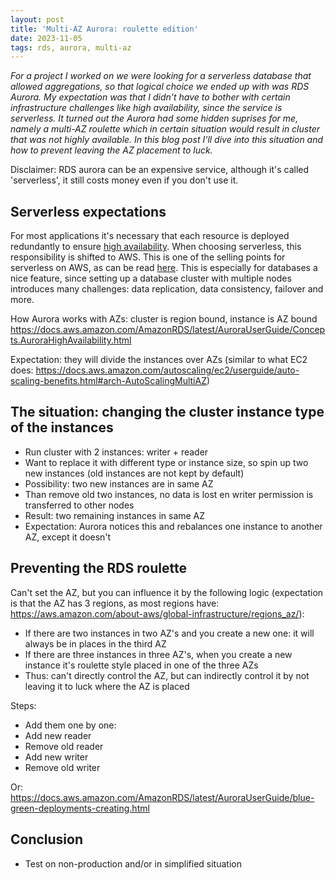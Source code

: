 ```yaml
---
layout: post
title: 'Multi-AZ Aurora: roulette edition'
date: 2023-11-05
tags: rds, aurora, multi-az
---
```


_For a project I worked on we were looking for a serverless database that allowed aggregations, so that logical choice we ended up with was RDS Aurora. My expectation was that I didn't have to bother with certain infrastructure challenges like high availability, since the service is serverless. It turned out the Aurora had some hidden suprises for me, namely a multi-AZ roulette which in certain situation would result in cluster that was not highly available. In this blog post I'll dive into this situation and how to prevent leaving the AZ placement to luck._

Disclaimer: RDS aurora can be an expensive service, although it's called 'serverless', it still costs money even if you don't use it.

## Serverless expectations

For most applications it's necessary that each resource is deployed redundantly to ensure [high availability](https://aws.amazon.com/blogs/startups/how-to-get-high-availability-in-architecture/). When choosing serverless, this responsibility is shifted to AWS. This is one of the selling points for serverless on AWS, as can be read [here](https://aws.amazon.com/serverless/). This is especially for databases a nice feature, since setting up a database cluster with multiple nodes introduces many challenges: data replication, data consistency, failover and more.

How Aurora works with AZs: cluster is region bound, instance is AZ bound
https://docs.aws.amazon.com/AmazonRDS/latest/AuroraUserGuide/Concepts.AuroraHighAvailability.html

Expectation: they will divide the instances over AZs (similar to what EC2 does: https://docs.aws.amazon.com/autoscaling/ec2/userguide/auto-scaling-benefits.html#arch-AutoScalingMultiAZ)

## The situation: changing the cluster instance type of the instances

- Run cluster with 2 instances: writer + reader
- Want to replace it with different type or instance size, so spin up two new instances (old instances are not kept by default)
- Possibility: two new instances are in same AZ
- Than remove old two instances, no data is lost en writer permission is transferred to other nodes
- Result: two remaining instances in same AZ
- Expectation: Aurora notices this and rebalances one instance to another AZ, except it doesn't

## Preventing the RDS roulette

Can't set the AZ, but you can influence it by the following logic (expectation is that the AZ has 3 regions, as most regions have: https://aws.amazon.com/about-aws/global-infrastructure/regions_az/):

- If there are two instances in two AZ's and you create a new one: it will always be in places in the third AZ
- If there are three instances in three AZ's, when you create a new instance it's roulette style placed in one of the three AZs
- Thus: can't directly control the AZ, but can indirectly control it by not leaving it to luck where the AZ is placed

Steps:

- Add them one by one:
- Add new reader
- Remove old reader
- Add new writer
- Remove old writer

Or: https://docs.aws.amazon.com/AmazonRDS/latest/AuroraUserGuide/blue-green-deployments-creating.html

## Conclusion

- Test on non-production and/or in simplified situation
